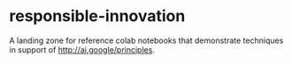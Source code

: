 # responsible-innovation

A landing zone for reference colab notebooks that demonstrate techniques in support of http://ai.google/principles.
